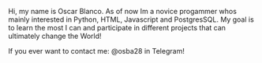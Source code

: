 Hi, my name is Oscar Blanco. As of now Im a novice progammer whos mainly interested in Python, HTML, Javascript and PostgresSQL. My goal is to learn the most I can and participate
in different projects that can ultimately change the World!

If you ever want to contact me: @osba28 in Telegram!
